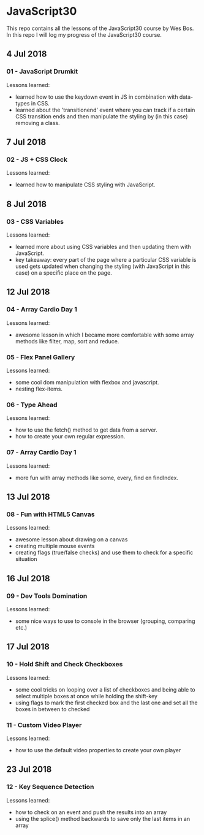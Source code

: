# JavaScript30
This repo contains all the lessons of the JavaScript30 course by Wes Bos. In this repo I will log my progress of the JavaScript30 course.

## 4 Jul 2018
### 01 - JavaScript Drumkit

Lessons learned:
- learned how to use the keydown event in JS in combination with data-types in CSS.
- learned about the 'transitionend' event where you can track if a certain CSS transition ends and then manipulate the styling by (in this case) removing a class.

## 7 Jul 2018
### 02 - JS + CSS Clock

Lessons learned:
- learned how to manipulate CSS styling with JavaScript.

## 8 Jul 2018
### 03 - CSS Variables

Lessons learned:
- learned more about using CSS variables and then updating them with JavaScript.
- key takeaway: every part of the page where a particular CSS variable is used gets updated when changing the styling (with JavaScript in this case) on a specific place on the page.

## 12 Jul 2018
### 04 - Array Cardio Day 1

Lessons learned:
- awesome lesson in which I became more comfortable with some array methods like filter, map, sort and reduce.

### 05 - Flex Panel Gallery

Lessons learned:
- some cool dom manipulation with flexbox and javascript.
- nesting flex-items.

### 06 - Type Ahead

Lessons learned:
- how to use the fetch() method to get data from a server.
- how to create your own regular expression.

### 07 - Array Cardio Day 1

Lessons learned:
- more fun with array methods like some, every, find en findIndex.

## 13 Jul 2018
### 08 - Fun with HTML5 Canvas

Lessons learned:
- awesome lesson about drawing on a canvas
- creating multiple mouse events
- creating flags (true/false checks) and use them to check for a specific situation

## 16 Jul 2018
### 09 - Dev Tools Domination

Lessons learned:
- some nice ways to use to console in the browser (grouping, comparing etc.)

## 17 Jul 2018
### 10 - Hold Shift and Check Checkboxes

Lessons learned:
- some cool tricks on looping over a list of checkboxes and being able to select multiple boxes at once while holding the shift-key
- using flags to mark the first checked box and the last one and set all the boxes in between to checked

### 11 - Custom Video Player

Lessons learned:
- how to use the default video properties to create your own player

## 23 Jul 2018
### 12 - Key Sequence Detection

Lessons learned:
- how to check on an event and push the results into an array
- using the splice() method backwards to save only the last items in an array
